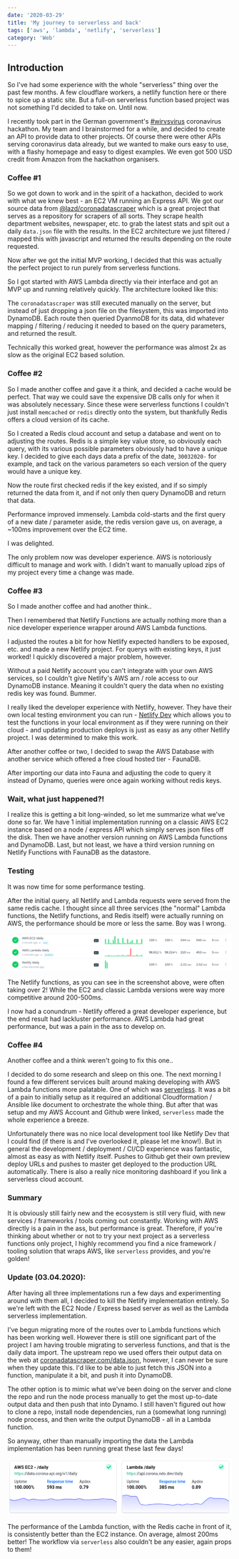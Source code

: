 ```yaml
---
date: '2020-03-29'
title: 'My journey to serverless and back'
tags: ['aws', 'lambda', 'netlify', 'serverless']
category: 'Web'
---
```


## Introduction

So I've had some experience with the whole "serverless" thing over the past few months. A few cloudflare workers, a netlify function here or there to spice up a static site. But a full-on serverless function based project was not something I'd decided to take on. Until now.

I recently took part in the German government's [#wirvsvirus](https://wirvsvirushackathon.org) coronavirus hackathon. My team and I brainstormed for a while, and decided to create an API to provide data to other projects. Of course there were other APIs serving coronavirus data already, but we wanted to make ours easy to use, with a flashy homepage and easy to digest examples. We even got 500 USD credit from Amazon from the hackathon organisers.

### Coffee #1

So we got down to work and in the spirit of a hackathon, decided to work with what we knew best - an EC2 VM running an Express API. We got our source data from [@lazd/coronadatascraper](https://github.com/lazd/coronadatascraper) which is a great project that serves as a repository for scrapers of all sorts. They scrape health department websites, newspaper, etc. to grab the latest stats and spit out a daily `data.json` file with the results. In the EC2 architecture we just filtered / mapped this with javascript and returned the results depending on the route requested.

Now after we got the initial MVP working, I decided that this was actually the perfect project to run purely from serverless functions.

So I got started with AWS Lambda directly via their interface and got an MVP up and running relatively quickly. The architecture looked like this:

The `coronadatascraper` was still executed manually on the server, but instead of just dropping a json file on the filesystem, this was imported into DynamoDB. Each route then queried DyanmoDB for its data, did whatever mapping / filtering / reducing it needed to based on the query parameters, and returned the result.

Technically this worked great, however the performance was almost 2x as slow as the original EC2 based solution.

### Coffee #2

So I made another coffee and gave it a think, and decided a cache would be perfect. That way we could save the expensive DB calls only for when it was absolutely necessary. Since these were serverless functions I couldn't just install `memcached` or `redis` directly onto the system, but thankfully Redis offers a cloud version of its cache.

So I created a Redis cloud account and setup a database and went on to adjusting the routes. Redis is a simple key value store, so obviously each query, with its various possible parameters obviously had to have a unique key. I decided to give each days data a prefix of the date, `30032020-` for example, and tack on the various parameters so each version of the query would have a unique key.

Now the route first checked redis if the key existed, and if so simply returned the data from it, and if not only then query DynamoDB and return that data.

Performance improved immensely. Lambda cold-starts and the first query of a new date / parameter aside, the redis version gave us, on average, a ~100ms improvement over the EC2 time.

I was delighted.

The only problem now was developer experience. AWS is notoriously difficult to manage and work with. I didn't want to manually upload zips of my project every time a change was made.

### Coffee #3

So I made another coffee and had another think..

Then I remembered that Netlify Functions are actually nothing more than a nice developer experience wrapper around AWS Lambda functions.

I adjusted the routes a bit for how Netlify expected handlers to be exposed, etc. and made a new Netlify project. For querys with existing keys, it just worked! I quickly discovered a major problem, however.

Without a paid Netlify account you can't integrate with your own AWS services, so I couldn't give Netlify's AWS arn / role access to our DynamoDB instance. Meaning it couldn't query the data when no existing redis key was found. Bummer.

I really liked the developer experience with Netlify, however. They have their own local testing environment you can run - [Netlify Dev](https://netlify.com/dev) which allows you to test the functions in your local environment as if they were running on their cloud - and updating production deploys is just as easy as any other Netlify project. I was determined to make this work.

After another coffee or two, I decided to swap the AWS Database with another service which offered a free cloud hosted tier - FaunaDB.

After importing our data into Fauna and adjusting the code to query it instead of Dynamo, queries were once again working without redis keys.

### Wait, what just happened?!

I realize this is getting a bit long-winded, so let me summarize what we've done so far. We have 1 initial implementation running on a classic AWS EC2 instance based on a node / express API which simply serves json files off the disk. Then we have another version running on AWS Lambda functions and DynamoDB. Last, but not least, we have a third version running on Netlify Functions with FaunaDB as the datastore.

### Testing

It was now time for some performance testing.

After the initial query, all Netlify and Lambda requests were served from the same redis cache. I thought since all three services (the "normal" Lambda functions, the Netlify functions, and Redis itself) were actually running on AWS, the performance should be more or less the same. Boy was I wrong.

![Performance screenshot](performance.png)

The Netlify functions, as you can see in the screenshot above, were often taking over 2! While the EC2 and classic Lambda versions were way more competitive around 200-500ms.

I now had a conundrum - Netlify offered a great developer experience, but the end result had lackluster performance. AWS Lambda had great performance, but was a pain in the ass to develop on.

### Coffee #4

Another coffee and a think weren't going to fix this one..

I decided to do some research and sleep on this one. The next morning I found a few different services built around making developing with AWS Lambda functions more palatable. One of which was [serverless](https://serverless.com). It was a bit of a pain to initially setup as it required an additional Cloudformation / Ansible like document to orchestrate the whole thing. But after that was setup and my AWS Account and Github were linked, `serverless` made the whole experience a breeze.

Unfortunately there was no nice local development tool like Netlify Dev that I could find (if there is and I've overlooked it, please let me know!). But in general the development / deployment / CI/CD experience was fantastic, almost as easy as with Netlify itself. Pushes to Github get their own preview deploy URLs and pushes to master get deployed to the production URL automatically. There is also a really nice monitoring dashboard if you link a serverless cloud account.

### Summary

It is obviously still fairly new and the ecosystem is still very fluid, with new services / frameworks / tools coming out constantly. Working with AWS directly is a pain in the ass, but performance is great. Therefore, if you're thinking about whether or not to try your next project as a serverless functions only project, I highly recommend you find a nice framework / tooling solution that wraps AWS, like `serverless` provides, and you're golden!

### Update (03.04.2020):

After having all three implementations run a few days and experimenting around with them all, I decided to kill the Netlify implementation entirely. So we're left with the EC2 Node / Express based server as well as the Lambda serverless implementation.

I've begun migrating more of the routes over to Lambda functions which has been working well. However there is still one significant part of the project I am having trouble migrating to serverless functions, and that is the daily data import. The upstream repo we used offers their output data on the web at [coronadatascraper.com/data.json](https://coronadatascraper.com/data.json), however, I can never be sure when they update this. I'd like to be able to just fetch this JSON into a function, manipulate it a bit, and push it into DynamoDB.

The other option is to mimic what we've been doing on the server and clone the repo and run the node process manually to get the most up-to-date output data and then push that into Dynamo. I still haven't figured out how to clone a repo, install node dependencies, run a (somewhat long running) node process, and then write the output DynamoDB - all in a Lambda function.

So anyway, other than manually importing the data the Lambda implementation has been running great these last few days!

![Performance 2](performance2.png)

The performance of the Lambda function, with the Redis cache in front of it, is consistently better than the EC2 instance. On average, almost 200ms better! The workflow via `serverless` also couldn't be any easier, again props to them!
